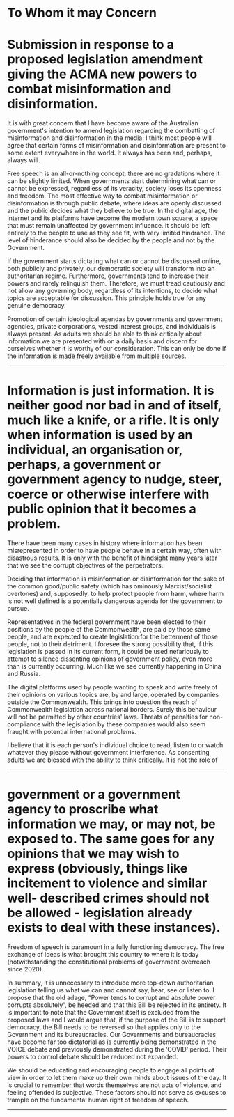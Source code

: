 # To Whom it may Concern


# Submission in response to a proposed legislation amendment giving the ACMA new powers to combat misinformation and disinformation.

 It is with great concern that I have become aware of the Australian  government's intention to amend legislation regarding the combatting of misinformation and disinformation in the media. I think most people will agree that certain forms of misinformation and disinformation are present to some extent everywhere in the world. It always has been and, perhaps, always will.

 Free speech is an all-or-nothing concept; there are no gradations where it can be slightly limited. When governments start determining what can or cannot be expressed, regardless of its veracity, society loses its openness and freedom. The most effective way to combat misinformation or disinformation is through public debate, where ideas are openly discussed and the public decides what they believe to be true. In the digital age, the internet and its platforms have become the modern town square, a space that must remain unaffected by government influence. It should be left entirely to the people to use as they see fit, with very limited hindrance. The level of hinderance should also be decided by the people and not by the Government.

 If the government starts dictating what can or cannot be discussed online, both publicly and privately, our democratic society will transform into an authoritarian regime. Furthermore, governments tend to increase their powers and rarely relinquish them. Therefore, we must tread cautiously and not allow any governing body, regardless of its intentions, to decide what topics are acceptable for discussion. This principle holds true for any genuine democracy.

 Promotion of certain ideological agendas by governments and government agencies, private corporations, vested interest groups, and individuals is always present. As adults we should be able to think critically about information we are presented with on a daily basis and discern for ourselves whether it is worthy of our consideration. This can only be done if the information is made freely available from multiple sources.


-----

# Information is just information. It is neither good nor bad in and of itself, much like a knife, or a rifle. It is only when information is used by an individual, an organisation or, perhaps, a government or government agency to nudge, steer, coerce or otherwise interfere with public opinion that it becomes a problem.

 There have been many cases in history where information has been misrepresented in order to have people behave in a certain way, often with disastrous results. It is only with the benefit of hindsight many years later that we see the corrupt objectives of the perpetrators.

 Deciding that information is misinformation or disinformation for the sake of the common good/public safety (which has ominously Marxist/socialist overtones) and, supposedly, to help protect people from harm, where harm is not well defined is a potentially dangerous agenda for the government to pursue.

 Representatives in the federal government have been elected to their positions by the people of the Commonwealth, are paid by those same people, and are expected to create legislation for the betterment of those people, not to their detriment. I foresee the strong possibility that, if this legislation is passed in its current form, it could be used nefariously to attempt to silence dissenting opinions of government policy, even more than is currently occurring. Much like we see currently happening in China and Russia.

 The digital platforms used by people wanting to speak and write freely of their opinions on various topics are, by and large, operated by companies outside the Commonwealth. This brings into question the reach of Commonwealth legislation across national borders. Surely this behaviour will not be permitted by other countries' laws. Threats of penalties for non- compliance with the legislation by these companies would also seem fraught with potential international problems.

 I believe that it is each person's individual choice to read, listen to or watch whatever they please without government interference. As consenting adults we are blessed with the ability to think critically. It is not the role of


-----

# government or a government agency to proscribe what information we may, or may not, be exposed to. The same goes for any opinions that we may wish to express (obviously, things like incitement to violence and similar well- described crimes should not be allowed - legislation already exists to deal with these instances).

 Freedom of speech is paramount in a fully functioning democracy. The free exchange of ideas is what brought this country to where it is today (notwithstanding the constitutional problems of government overreach since 2020).

 In summary, it is unnecessary to introduce more top-down authoritarian legislation telling us what we can and cannot say, hear, see or listen to. I propose that the old adage, “Power tends to corrupt and absolute power corrupts absolutely”, be heeded and that this Bill be rejected in its entirety. It is important to note that the Government itself is excluded from the proposed laws and I would argue that, if the purpose of the Bill is to support democracy, the Bill needs to be reversed so that applies only to the Government and its bureaucracies. Our Governments and bureaucracies have become far too dictatorial as is currently being demonstrated in the VOICE debate and previously demonstrated during the ‘COVID’ period. Their powers to control debate should be reduced not expanded.

 We should be educating and encouraging people to engage all points of view in order to let them make up their own minds about issues of the day. It is crucial to remember that words themselves are not acts of violence, and feeling offended is subjective. These factors should not serve as excuses to trample on the fundamental human right of freedom of speech.


-----


